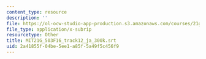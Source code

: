 ```yaml
---
content_type: resource
description: ''
file: https://ol-ocw-studio-app-production.s3.amazonaws.com/courses/21g-503-japanese-iii-fall-2019/2a41855f04be5ee1a85f5a49f5c456f9_MIT21G_503F16_track12_ja_300k.vtt
file_type: application/x-subrip
resourcetype: Other
title: MIT21G_503F16_track12_ja_300k.srt
uid: 2a41855f-04be-5ee1-a85f-5a49f5c456f9
---
```

